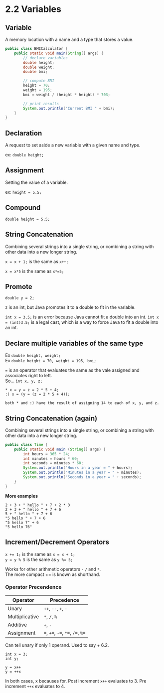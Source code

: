 # 2.2 Variables 

## Variable

A memory location with a name and a type that stores a value.

```java
public class BMICalculator {
    public static void main(String[] args) {
        // declare variables
        double height;
        double weight;
        double bmi;

        // compute BMI
        height = 70;
        weight = 195;
        bmi = weight / (height * height) * 703;

        // print results
        System.out.println("Current BMI " + bmi);
    }
}
```

## Declaration

A request to set aside a new variable with a given name and type.

ex: `double height;`

## Assignment

Setting the value of a variable.

ex: `height = 5.5;`

## Compound

`double height = 5.5;`

## String Concatenation

Combining several strings into a single string, or combining a string with other data into a new longer string.

`x = x + 1;` is the same as `x++;`

`x = x*5` is the same as `x*=5;`

## Promote

`double y = 2;`

`2` is an int, but Java promotes it to a double to fit in the variable.

`int x = 3.5;` is an error because Java cannot fit a double into an int.
`int x = (int)3.5;` is a legal cast, which is a way to force Java to fit a double into an int.

<!-- 2.2 continnued -->

## Declare multiple variables of the same type

Ex `double height, weight;` <br>
Ex `double height = 70, weight = 195, bmi;`

`=` is an operator that evaluates the same as the vale assigned and associates right to left. 
<br>
So... `int x, y, z;`

```
* x = y = z = 2 * 5 + 4;
:) x = (y = (z = 2 * 5 + 4));

both * and :) have the result of assigning 14 to each of x, y, and z.
```

## String Concatenation (again)

Combining several strings into a single string, or combining a string with other data into a new longer string.

```java
public class Time {
    public static void main (String[] args) {
        int hours = 365 * 24;
        int minutes = hours * 60;
        int seconds = minutes * 60;
        System.out.println("Hours in a year = " + hours);
        System.out.println("Minutes in a year = " + minutes);
        System.out.println("Seconds in a year = " + seconds);
    }
}
``` 
**More examples**

```
2 + 3 + " hello " + 7 + 2 * 3
2 + 3 + " hello " + 7 + 6
5 + " hello " + 7 + 6
"5 hello " + 7 + 6
"5 hello 7" + 6
"5 hello 76"
```

## Increment/Decrement Operators

`x += 1;` is the same as `x = x + 1;` <br>
`y = y % 5` is the same as `y %= 5;` <br>

Works for other arithmetic operators `-` `/` and `*`. <br>
The more compact += is known as shorthand.

### Operator Precendence


| Operator | Precedence |
| --- | --- |
| Unary | `++`, `--`, `+`, `-` |
| Multiplicative | `*`, `/`, `%` |
| Additive | `+`, `-` |
| Assignment | `=`, `+=`, `-=`, `*=`, `/=`, `%=` |

Can tell unary if only 1 operand. Used to say + 6.2. 

<!-- I do not know what this means -->

```
int x = 3;
int y;

y = x++
y = ++x
```

In both cases, x becauses for. Post increment `x++` evaluates to 3. Pre increment `++x` evaluates to 4.